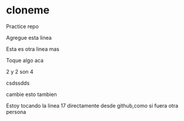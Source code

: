 # cloneme
Practice repo

Agregue esta linea

Esta es otra linea mas

Toque algo aca

2 y 2 son 4


csdssdds

cambie esto tambien

Estoy tocando la linea 17 directamente desde github,como si fuera otra persona

